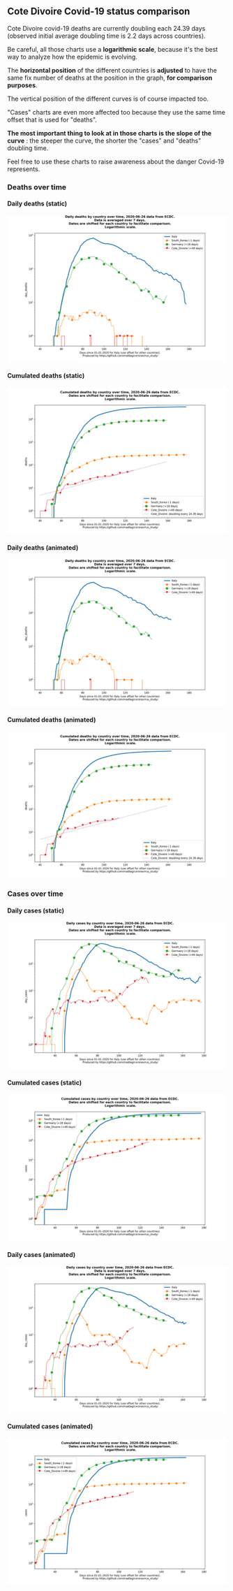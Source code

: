 ## Cote Divoire Covid-19 status comparison 

Cote Divoire covid-19 deaths are currently doubling each 24.39 days (observed initial average doubling time is 2.2 days across countries).



Be careful, all those charts use a **logarithmic scale**, because it's the best way to analyze how the epidemic is evolving.
 
The **horizontal position** of the different countries is **adjusted** to have the same fix number of deaths at the position in the graph, **for comparison purposes**.

The vertical position of the different curves is of course impacted too.

"Cases" charts are even more affected too because they use the same time offset that is used for "deaths".

**The most important thing to look at in those charts is the slope of the curve** : the steeper the curve, the shorter the "cases" and "deaths" doubling time.

Feel free to use these charts to raise awareness about the danger Covid-19 represents. 


 
### Deaths over time
 
#### Daily deaths (static)
![Cote Divoire covid-19 daily deaths static chart](https://raw.githubusercontent.com/madlag/coronavirus_study/master/notebooks/graphs/2020-06-26/countries/Cote_Divoire/2020-06-26_Cote_Divoire_day_deaths.png "Cote Divoire covid-19 day_deaths static chart")   
 
#### Cumulated deaths (static)
![Cote Divoire covid-19 cumulated deaths static chart](https://raw.githubusercontent.com/madlag/coronavirus_study/master/notebooks/graphs/2020-06-26/countries/Cote_Divoire/2020-06-26_Cote_Divoire_deaths.png "Cote Divoire covid-19 deaths static chart")   
 
#### Daily deaths (animated)
![Cote Divoire covid-19 daily deaths animated chart](https://raw.githubusercontent.com/madlag/coronavirus_study/master/notebooks/graphs/2020-06-26/countries/Cote_Divoire/2020-06-26_Cote_Divoire_day_deaths.gif "Cote Divoire covid-19 day_deaths animated chart")   
 
#### Cumulated deaths (animated)
![Cote Divoire covid-19 cumulated deaths animated chart](https://raw.githubusercontent.com/madlag/coronavirus_study/master/notebooks/graphs/2020-06-26/countries/Cote_Divoire/2020-06-26_Cote_Divoire_deaths.gif "Cote Divoire covid-19 deaths animated chart")   

 
### Cases over time
 
#### Daily cases (static)
![Cote Divoire covid-19 daily cases static chart](https://raw.githubusercontent.com/madlag/coronavirus_study/master/notebooks/graphs/2020-06-26/countries/Cote_Divoire/2020-06-26_Cote_Divoire_day_cases.png "Cote Divoire covid-19 day_cases static chart")   
 
#### Cumulated cases (static)
![Cote Divoire covid-19 cumulated cases static chart](https://raw.githubusercontent.com/madlag/coronavirus_study/master/notebooks/graphs/2020-06-26/countries/Cote_Divoire/2020-06-26_Cote_Divoire_cases.png "Cote Divoire covid-19 cases static chart")   
 
#### Daily cases (animated)
![Cote Divoire covid-19 daily cases animated chart](https://raw.githubusercontent.com/madlag/coronavirus_study/master/notebooks/graphs/2020-06-26/countries/Cote_Divoire/2020-06-26_Cote_Divoire_day_cases.gif "Cote Divoire covid-19 day_cases animated chart")   
 
#### Cumulated cases (animated)
![Cote Divoire covid-19 cumulated cases animated chart](https://raw.githubusercontent.com/madlag/coronavirus_study/master/notebooks/graphs/2020-06-26/countries/Cote_Divoire/2020-06-26_Cote_Divoire_cases.gif "Cote Divoire covid-19 cases animated chart")   

